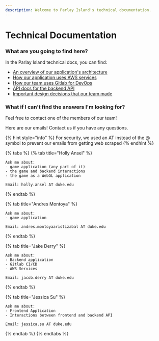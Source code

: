 ```yaml
---
description: Welcome to Parlay Island's technical documentation.
---
```


# Technical Documentation

### What are you going to find here?

In the Parlay Island technical docs, you can find:

* [An overview of our application's architecture](application-architecture.md)
* [How our application uses AWS services](aws-architecture.md)
* [How our team uses Gitlab for DevOps](gitlab-devops.md)
* [API docs for the backend API](api-docs.md)
* [Important design decisions that our team made](design-justification.md)

### What if I can't find the answers I'm looking for?

Feel free to contact one of the members of our team!

Here are our emails! Contact us if you have any questions.

{% hint style="info" %}
For security, we used an AT instead of the @ symbol to prevent our emails from getting web scraped
{% endhint %}

{% tabs %}
{% tab title="Holly Ansel" %}
```text
Ask me about: 
- game application (any part of it)
- the game and backend interactions
- the game as a WebGL application

Email: holly.ansel AT duke.edu
```
{% endtab %}

{% tab title="Andres Montoya" %}
```text
Ask me about: 
- game application 

Email: andres.montoyaaristizabal AT duke.edu
```
{% endtab %}

{% tab title="Jake Derry" %}
```text
Ask me about: 
- Backend application
- Gitlab CI/CD
- AWS Services

Email: jacob.derry AT duke.edu
```
{% endtab %}

{% tab title="Jessica Su" %}
```text
Ask me about:
- Frontend Application
- Interactions between frontend and backend API

Email: jessica.su AT duke.edu
```
{% endtab %}
{% endtabs %}



